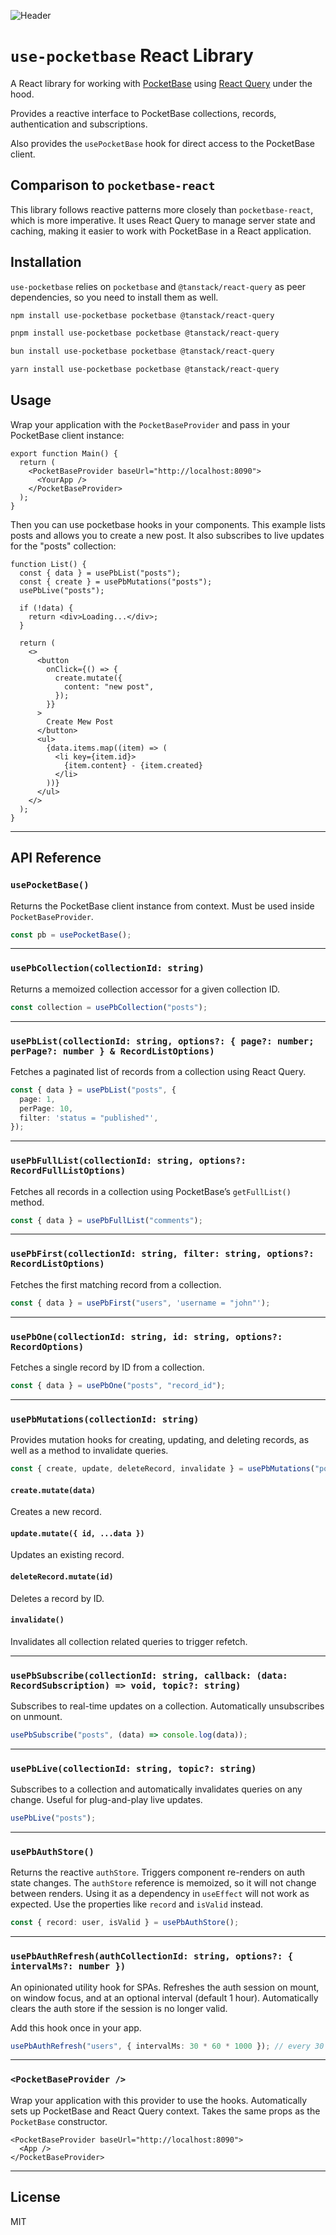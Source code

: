 ![Header](./header.png)

# `use-pocketbase` React Library

A React library for working with [PocketBase](https://pocketbase.io/) using [React Query](https://react-query.tanstack.com/) under the hood.

Provides a reactive interface to PocketBase collections, records, authentication and subscriptions.

Also provides the `usePocketBase` hook for direct access to the PocketBase client.

## Comparison to `pocketbase-react`

This library follows reactive patterns more closely than `pocketbase-react`, which is more imperative. It uses React Query to manage server state and caching, making it easier to work with PocketBase in a React application.

## Installation

`use-pocketbase` relies on `pocketbase` and `@tanstack/react-query` as peer dependencies, so you need to install them as well.

```bash
npm install use-pocketbase pocketbase @tanstack/react-query
```
```bash
pnpm install use-pocketbase pocketbase @tanstack/react-query
```
```bash
bun install use-pocketbase pocketbase @tanstack/react-query
```
```bash
yarn install use-pocketbase pocketbase @tanstack/react-query
```


## Usage

Wrap your application with the `PocketBaseProvider` and pass in your PocketBase client instance:

```tsx
export function Main() {
  return (
    <PocketBaseProvider baseUrl="http://localhost:8090">
      <YourApp />
    </PocketBaseProvider>
  );
}
```

Then you can use pocketbase hooks in your components. This example lists posts and allows you to create a new post. It also subscribes to live updates for the "posts" collection:

```tsx
function List() {
  const { data } = usePbList("posts");
  const { create } = usePbMutations("posts");
  usePbLive("posts");

  if (!data) {
    return <div>Loading...</div>;
  }

  return (
    <>
      <button
        onClick={() => {
          create.mutate({
            content: "new post",
          });
        }}
      >
        Create Mew Post
      </button>
      <ul>
        {data.items.map((item) => (
          <li key={item.id}>
            {item.content} - {item.created}
          </li>
        ))}
      </ul>
    </>
  );
}
```

---

## API Reference

### `usePocketBase()`

Returns the PocketBase client instance from context. Must be used inside `PocketBaseProvider`.

```ts
const pb = usePocketBase();
```

---

### `usePbCollection(collectionId: string)`

Returns a memoized collection accessor for a given collection ID.

```ts
const collection = usePbCollection("posts");
```

---

### `usePbList(collectionId: string, options?: { page?: number; perPage?: number } & RecordListOptions)`

Fetches a paginated list of records from a collection using React Query.

```ts
const { data } = usePbList("posts", {
  page: 1,
  perPage: 10,
  filter: 'status = "published"',
});
```

---

### `usePbFullList(collectionId: string, options?: RecordFullListOptions)`

Fetches all records in a collection using PocketBase’s `getFullList()` method.

```ts
const { data } = usePbFullList("comments");
```

---

### `usePbFirst(collectionId: string, filter: string, options?: RecordListOptions)`

Fetches the first matching record from a collection.

```ts
const { data } = usePbFirst("users", 'username = "john"');
```

---

### `usePbOne(collectionId: string, id: string, options?: RecordOptions)`

Fetches a single record by ID from a collection.

```ts
const { data } = usePbOne("posts", "record_id");
```

---

### `usePbMutations(collectionId: string)`

Provides mutation hooks for creating, updating, and deleting records, as well as a method to invalidate queries.

```ts
const { create, update, deleteRecord, invalidate } = usePbMutations("posts");
```

#### `create.mutate(data)`

Creates a new record.

#### `update.mutate({ id, ...data })`

Updates an existing record.

#### `deleteRecord.mutate(id)`

Deletes a record by ID.

#### `invalidate()`

Invalidates all collection related queries to trigger refetch.

---

### `usePbSubscribe(collectionId: string, callback: (data: RecordSubscription) => void, topic?: string)`

Subscribes to real-time updates on a collection. Automatically unsubscribes on unmount.

```ts
usePbSubscribe("posts", (data) => console.log(data));
```

---

### `usePbLive(collectionId: string, topic?: string)`

Subscribes to a collection and automatically invalidates queries on any change. Useful for plug-and-play live updates.

```ts
usePbLive("posts");
```

---

### `usePbAuthStore()`

Returns the reactive `authStore`. Triggers component re-renders on auth state changes.
The `authStore` reference is memoized, so it will not change between renders. Using it as a dependency in `useEffect` will not work as expected. Use the properties like `record` and `isValid` instead.

```ts
const { record: user, isValid } = usePbAuthStore();
```

---

### `usePbAuthRefresh(authCollectionId: string, options?: { intervalMs?: number })`

An opinionated utility hook for SPAs.
Refreshes the auth session on mount, on window focus, and at an optional interval (default 1 hour). Automatically clears the auth store if the session is no longer valid.

Add this hook once in your app.

```ts
usePbAuthRefresh("users", { intervalMs: 30 * 60 * 1000 }); // every 30 minutes
```

---

### `<PocketBaseProvider />`

Wrap your application with this provider to use the hooks. Automatically sets up PocketBase and React Query context. Takes the same props as the `PocketBase` constructor.

```tsx
<PocketBaseProvider baseUrl="http://localhost:8090">
  <App />
</PocketBaseProvider>
```

---

## License

MIT
